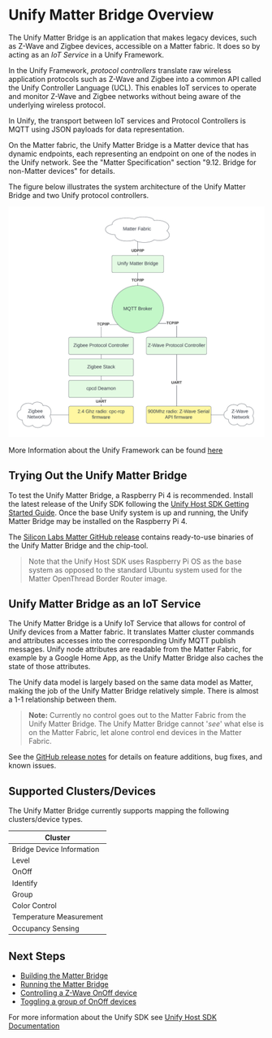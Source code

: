 # Unify Matter Bridge Overview

The Unify Matter Bridge is an application that makes legacy devices, such as
Z-Wave and Zigbee devices, accessible on a Matter fabric. It does so by acting as
an _IoT Service_ in a Unify Framework.

In the Unify Framework, _protocol controllers_ translate raw wireless
application protocols such as Z-Wave and Zigbee into a common API 
called the Unify Controller Language (UCL). This enables IoT services to operate
and monitor Z-Wave and Zigbee networks without being aware of the underlying
wireless protocol.

In Unify, the transport between IoT services and Protocol Controllers is MQTT
using JSON payloads for data representation.

On the Matter fabric, the Unify Matter Bridge is a Matter device that has
dynamic endpoints, each representing an endpoint on one of the nodes in the
Unify network. See the "Matter Specification" section "9.12. Bridge for
non-Matter devices" for details.

The figure below illustrates the system architecture of the Unify Matter Bridge
and two Unify protocol controllers.

![UnifyMatterBridgeSystem](UnifyMatterSystem.png)

More Information about the Unify Framework can be found [here](https://siliconlabs.github.io/UnifySDK/doc/UnifySDK.html)

## Trying Out the Unify Matter Bridge

To test the Unify Matter Bridge, a Raspberry Pi 4 is recommended. Install
the latest release of the Unify SDK following the [Unify Host SDK Getting
Started Guide](https://siliconlabs.github.io/UnifySDK/doc/getting_started.html).
Once the base Unify system is up and running, the Unify Matter Bridge may be installed
on the Raspberry Pi 4.

The [Silicon Labs Matter GitHub release](https://github.com/SiliconLabs/matter/releases)
contains ready-to-use binaries of the Unify Matter Bridge and the chip-tool.

>Note that the Unify Host SDK uses Raspberry Pi OS as the base system as opposed to the standard Ubuntu system used for the Matter OpenThread Border Router image.

## Unify Matter Bridge as an IoT Service

The Unify Matter Bridge is a Unify IoT Service that allows for control of Unify devices from a Matter fabric.
It translates Matter cluster commands and attributes accesses into the corresponding Unify MQTT publish messages.
Unify node attributes are readable from the Matter Fabric, for example by a Google Home App, as the Unify Matter Bridge also caches the state of those attributes.

The Unify data model is largely based on the same data model as Matter, making the job of the Unify Matter Bridge relatively simple.
There is almost a 1-1 relationship between them.

> **Note:** Currently no control goes out to the Matter Fabric from the Unify Matter Bridge. The Unify Matter Bridge cannot '_see_' what else is on the Matter Fabric, let alone control end devices in the Matter Fabric.

See the [GitHub release notes](https://github.com/SiliconLabs/matter/releases) for details on feature additions, bug fixes, and known issues.

## Supported Clusters/Devices

The Unify Matter Bridge currently supports mapping the following clusters/device types.

| Cluster                   |
|---------------------------|
| Bridge Device Information |
| Level                     |
| OnOff                     |
| Identify                  |
| Group                     |
| Color Control             |
| Temperature Measurement   |
| Occupancy Sensing         |

## Next Steps

- [Building the Matter Bridge](./readme_building.md)
- [Running the Matter Bridge](./readme_user.md#running-the-matter-bridge)
- [Controlling a Z-Wave OnOff device](./readme_user.md#toggle-an-onoff-device)
- [Toggling a group of OnOff devices](./readme_user.md#toggle-a-group-of-onoff-devices)

For more information about the Unify SDK see [Unify Host SDK Documentation](https://siliconlabs.github.io/UnifySDK/doc/UnifySDK.html)
